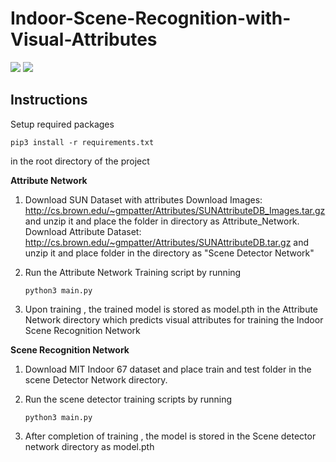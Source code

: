 # Indoor-Scene-Recognition-with-Visual-Attributes

<img src="http://web.mit.edu/torralba/www/allIndoors.jpg"></img>
<img src="https://d3i71xaburhd42.cloudfront.net/add89dbbd15b82d8275d712f7f969f1b511f96fd/2-Figure2-1.png"></img>


<h2>Instructions</h2>

Setup required packages 

```pip3 install -r requirements.txt```
   
in the root directory of the project 

<b>Attribute Network</b>

1. Download SUN Dataset with attributes
   Download Images: http://cs.brown.edu/~gmpatter/Attributes/SUNAttributeDB_Images.tar.gz and unzip it
   and place the folder  in directory as Attribute_Network. 
   Download Attribute Dataset: http://cs.brown.edu/~gmpatter/Attributes/SUNAttributeDB.tar.gz and unzip it 
   and place folder in the directory as "Scene Detector Network"
   
2. Run the Attribute Network Training script by running 

   ``` python3 main.py ```
   
3. Upon training , the trained model is stored as model.pth in the Attribute Network directory which predicts
   visual attributes for training the Indoor Scene Recognition Network
   
   
<b>Scene Recognition Network</b>

1. Download MIT Indoor 67 dataset and place train and test folder in the scene Detector Network
   directory.
   
2. Run the scene detector training scripts by running

   ```python3 main.py```

3. After completion of training , the model is stored in the Scene detector network directory as 
   model.pth
